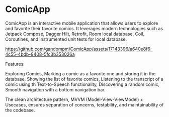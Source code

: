 # ComicApp

ComicApp is an interactive mobile application that allows users to explore and favorite their favorite comics. 
It leverages modern technologies such as Jetpack Compose, Dagger Hilt, Retrofit, Room local database, Coil, Coroutines, and instrumented unit tests for local database.



https://github.com/gandompm/ComicApp/assets/17143396/a640e8f6-4c55-4bdb-8408-5fc3b353026a




Features:

Exploring Comics, Marking a comic as a favorite one and storing it in the database, 
Showing the list of favorite comics, 
Listening to the transcript of a comic using th Text-to-Speech functionality, 
Discovering a random comic, Smooth navigation with a bottom navigation bar. 


The clean architecture pattern, MVVM (Model-View-ViewModel) + Usecases, ensures separation of concerns, testability, and maintainability of the codebase.
